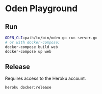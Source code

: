 # Oden Playground

## Run

```bash
ODEN_CLI=path/to/bin/oden go run server.go
# or with docker-compose:
docker-compose build web
docker-compose up web
```

## Release

Requires access to the Heroku account.

```bash
heroku docker:release
```
